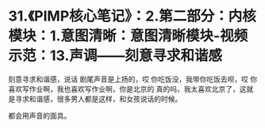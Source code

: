 # 31.《PIMP核心笔记》：2.第二部分：内核模块：1.意图清晰：意图清晰模块-视频示范：13.声调——刻意寻求和谐感

刻意寻求和谐感，说话 剧尾声音是上扬的，哎 你吃饭没，我带你吃饭去呗，哎 你喜欢写作业啊，我也喜欢写作业啊，你是北京的 真的吗，我太喜欢北京了，这就是寻求和谐感，很多男人都是这样，和女孩说话的时候。

都会用声音的面具。